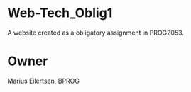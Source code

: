 # Web-Tech_Oblig1
A website created as a obligatory assignment in PROG2053.

# Owner
Marius Eilertsen, BPROG

